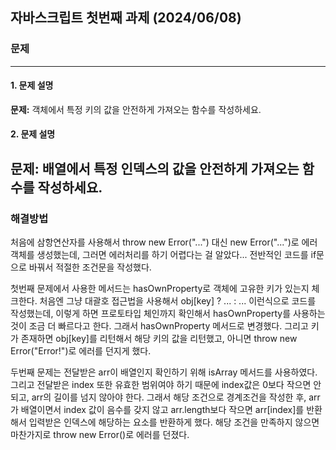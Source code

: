 ## 자바스크립트 첫번째 과제 (2024/06/08)

### 문제
---
#### 1. 문제 설명
**문제:** 객체에서 특정 키의 값을 안전하게 가져오는 함수를 작성하세요.

#### 2. 문제 설명
**문제:** 배열에서 특정 인덱스의 값을 안전하게 가져오는 함수를 작성하세요.
---
### 해결방법
처음에 삼항연산자를 사용해서 throw new Error("...") 대신 new Error("...")로 에러 객체를 생성했는데, 그러면 에러처리를 하기 어렵다는 걸 알았다...
전반적인 코드를 if문으로 바꿔서 적절한 조건문을 작성했다.

첫번째 문제에서 사용한 메서드는 hasOwnProperty로 객체에 고유한 키가 있는지 체크한다.
처음엔 그냥 대괄호 접근법을 사용해서 obj[key] ? ... : ... 이런식으로 코드를 작성했는데, 이렇게 하면 프로토타입 체인까지 확인해서 hasOwnProperty를 사용하는 것이 조금 더 빠르다고 한다. 그래서 hasOwnProperty 메서드로 변경했다. 그리고 키가 존재하면 obj[key]를 리턴해서 해당 키의 값을 리턴했고, 아니면 throw new Error("Error!")로 에러를 던지게 했다.

두번째 문제는 전달받은 arr이 배열인지 확인하기 위해 isArray 메서드를 사용하였다.
그리고 전달받은 index 또한 유효한 범위여야 하기 때문에 index값은 0보다 작으면 안되고, arr의 길이를 넘지 않아야 한다.
그래서 해당 조건으로 경계조건을 작성한 후, arr가 배열이면서 index 값이 음수를 갖지 않고 arr.length보다 작으면 arr[index]를 반환해서 입력받은 인덱스에 해당하는 요소를 반환하게 했다. 해당 조건을 만족하지 않으면 마찬가지로 throw new Error()로 에러를 던졌다.
